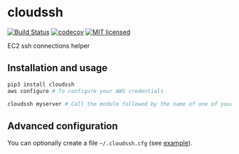 # cloudssh

[![Build Status](https://travis-ci.org/gabfl/cloudssh.svg?branch=master)](https://travis-ci.org/gabfl/cloudssh)
[![codecov](https://codecov.io/gh/gabfl/cloudssh/branch/master/graph/badge.svg)](https://codecov.io/gh/gabfl/cloudssh)
[![MIT licensed](https://img.shields.io/badge/license-MIT-green.svg)](https://raw.githubusercontent.com/gabfl/cloudssh/master/LICENSE)

EC2 ssh connections helper

## Installation and usage

```bash
pip3 install cloudssh
aws configure # To configure your AWS credentials

cloudssh myserver # Call the module followed by the name of one of your servers
```

## Advanced configuration

You can optionally create a file `~/.cloudssh.cfg` (see [example](.cloudssh.cfg.sample)).
